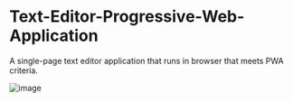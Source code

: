 # Text-Editor-Progressive-Web-Application
A single-page text editor application that runs in browser that meets PWA criteria.

![image](https://user-images.githubusercontent.com/102547169/179440282-e45810e7-06a8-4732-94c9-47b3042ed042.png)
